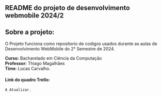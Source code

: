 ## README do projeto de desenvolvimento webmobile 2024/2

## Sobre a projeto:
O Projeto funciona como repositorio de codigos usados durante as aulas de Desenvolvimento WebMobile do 2° Semestre de 2024.

**Curso:** Bacharelado em Ciência da Computação \
**Professor:** Thiago Magalhães\
**Time**: Lucas Carvalho. 

#### Link do quadro Trello:
```
A Atualizar.
```